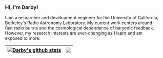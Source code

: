 ### Hi, I'm Darby!

I am a researcher and development engineer for the University of California, Berkeley's Radio Astronomy Laboratory.
My current work centers around fast radio bursts and the cosmological dependence of baryonic feedback. However, my research interests are ever-changing as I learn and am exposed to more.

| <a href="https://github.com/anuraghazra/github-readme-stats"><img align="center" src="https://github-readme-stats.vercel.app/api?username=darbymccauley&show_icons=true&include_all_commits=true&theme=gotham&hide_border=true" alt="Darby's github stats" /></a> | <a href="https://github.com/anuraghazra/github-readme-stats"><img align="center" src="https://github-readme-stats.vercel.app/api/top-langs/?username=darbymccauley&layout=compact&theme=gotham&hide_border=true&langs_count=6" /></a> |
| ------------- | ------------- |


<!--
**darbymccauley/darbymccauley** is a ✨ _special_ ✨ repository because its `README.md` (this file) appears on your GitHub profile.

Here are some ideas to get you started:

- 🔭 I’m currently working on ...
- 🌱 I’m currently learning ...
- 👯 I’m looking to collaborate on ...
- 🤔 I’m looking for help with ...
- 💬 Ask me about ...
- 📫 How to reach me: ...
- 😄 Pronouns: ...
- ⚡ Fun fact: ...
-->
